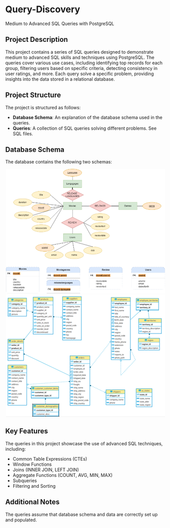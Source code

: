# **Query-Discovery**
Medium to Advanced SQL Queries with PostgreSQL

## Project Description
This project contains a series of SQL queries designed to demonstrate medium to advanced SQL skills and techniques using PostgreSQL. The queries cover various use cases, including identifying top records for each group, filtering users based on specific criteria, detecting consistency in user ratings, and more. Each query solve a specific problem, providing insights into the data stored in a relational database.

## Project Structure
The project is structured as follows:
* **Database Schema**: An explanation of the database schema used in the queries.
* **Queries**: A collection of SQL queries solving different problems. See SQL files.

## Database Schema
The database contains the following two schemas:<br>
<div style="text-align: center;">
  <img src="Movie Schema.png" alt="Alt" width='500'/>
</div>

<div style="text-align: center;">
  <img src="Northwind Schema.png" alt="Alt" width='500'/>
</div>

## Key Features
The queries in this project showcase the use of advanced SQL techniques, including:
* Common Table Expressions (CTEs)
* Window Functions
* Joins (INNER JOIN, LEFT JOIN)
* Aggregate Functions (COUNT, AVG, MIN, MAX)
* Subqueries
* Filtering and Sorting

## Additional Notes
The queries assume that database schema and data are correctly set up and populated.
